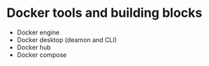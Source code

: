 # Docker tools and building blocks
- Docker engine
- Docker desktop (deamon and CLI)
- Docker hub
- Docker compose